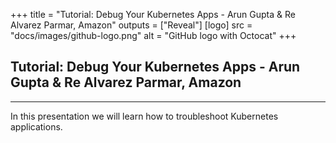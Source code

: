 +++
title = "Tutorial: Debug Your Kubernetes Apps - Arun Gupta & Re Alvarez Parmar, Amazon"
outputs = ["Reveal"]
[logo]
src = "docs/images/github-logo.png"
alt = "GitHub logo with Octocat"
+++

## Tutorial: Debug Your Kubernetes Apps - Arun Gupta & Re Alvarez Parmar, Amazon


---

In this presentation we will learn how to troubleshoot Kubernetes applications. 

